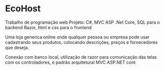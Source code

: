# EcoHost
Trabalho de programação web
Projeto:
C#, MVC ASP .Net Core, SQL para o backend
Razor, html e css para o frontend

Uma loja generica online onde qualquer pessoa ou empresa pode usar cadastrando seus produtos, colocando descrições, preços e fornecedores que deseja.

Conexão com banco local, utilização de razor para comunicação das telas com os controladores, e padrão arquitetural MVC ASP.NET core
